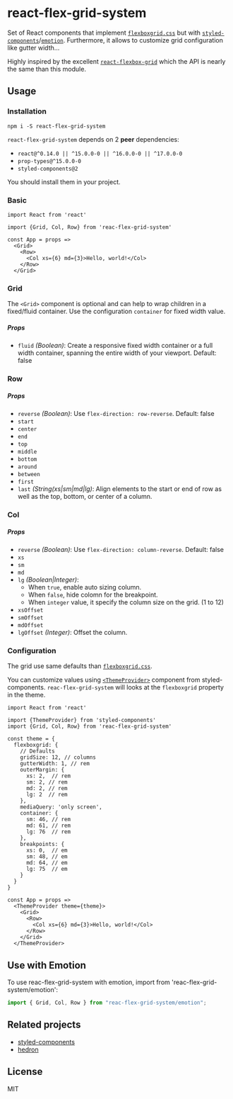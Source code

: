 # react-flex-grid-system

Set of React components that implement [`flexboxgrid.css`](https://github.com/kristoferjoseph/flexboxgrid) but with [`styled-components`](https://github.com/styled-components/styled-components)/[`emotion`](https://github.com/emotion-js/emotion). Furthermore, it allows to customize grid configuration like gutter width...

Highly inspired by the excellent [`react-flexbox-grid`](https://github.com/roylee0704/react-flexbox-grid) which the API is nearly the same than this module.

## Usage

### Installation

```
npm i -S react-flex-grid-system
```

`react-flex-grid-system` depends on 2 **peer** dependencies:

- `react@^0.14.0 || ^15.0.0-0 || ^16.0.0-0 || ^17.0.0-0`
- `prop-types@^15.0.0-0`
- `styled-components@2`

You should install them in your project.

### Basic

```JSX
import React from 'react'

import {Grid, Col, Row} from 'reac-flex-grid-system'

const App = props =>
  <Grid>
    <Row>
      <Col xs={6} md={3}>Hello, world!</Col>
    </Row>
  </Grid>
```

### Grid

The `<Grid>` component is optional and can help to wrap children in a fixed/fluid container. Use the configuration `container` for fixed width value.

##### Props

- `fluid` _(Boolean)_: Create a responsive fixed width container or a full width container, spanning the entire width of your viewport. Default: false

### Row

##### Props

- `reverse` _(Boolean)_: Use `flex-direction: row-reverse`. Default: false
- `start`
- `center`
- `end`
- `top`
- `middle`
- `bottom`
- `around`
- `between`
- `first`
- `last` _(String(xs|sm|md|lg)_: Align elements to the start or end of row as well as the top, bottom, or center of a column.

### Col

##### Props

- `reverse` _(Boolean)_: Use `flex-direction: column-reverse`. Default: false
- `xs`
- `sm`
- `md`
- `lg` _(Boolean|Integer)_:
  - When `true`, enable auto sizing column.
  - When `false`, hide colomn for the breakpoint.
  - When `integer` value, it specify the column size on the grid. (1 to 12)
- `xsOffset`
- `smOffset`
- `mdOffset`
- `lgOffset` _(Integer)_: Offset the column.

### Configuration

The grid use same defaults than [`flexboxgrid.css`](https://github.com/kristoferjoseph/flexboxgrid).

You can customize values using [`<ThemeProvider>`](https://github.com/styled-components/styled-components#theming) component from styled-components.
`reac-flex-grid-system` will looks at the `flexboxgrid` property in the theme.

```JSX
import React from 'react'

import {ThemeProvider} from 'styled-components'
import {Grid, Col, Row} from 'reac-flex-grid-system'

const theme = {
  flexboxgrid: {
    // Defaults
    gridSize: 12, // columns
    gutterWidth: 1, // rem
    outerMargin: {
      xs: 2,  // rem
      sm: 2, // rem
      md: 2, // rem
      lg: 2  // rem
    },
    mediaQuery: 'only screen',
    container: {
      sm: 46, // rem
      md: 61, // rem
      lg: 76  // rem
    },
    breakpoints: {
      xs: 0,  // em
      sm: 48, // em
      md: 64, // em
      lg: 75  // em
    }
  }
}

const App = props =>
  <ThemeProvider theme={theme}>
    <Grid>
      <Row>
        <Col xs={6} md={3}>Hello, world!</Col>
      </Row>
    </Grid>
  </ThemeProvider>
```

## Use with Emotion

To use reac-flex-grid-system with emotion, import from 'reac-flex-grid-system/emotion':

```jsx
import { Grid, Col, Row } from "reac-flex-grid-system/emotion";
```

## Related projects

- [styled-components](https://github.com/styled-components/styled-components)
- [hedron](https://github.com/JSBros/hedron)

## License

MIT
